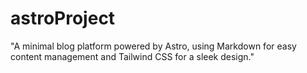 # astroProject
"A minimal blog platform powered by Astro, using Markdown for easy content management and Tailwind CSS for a sleek design."

